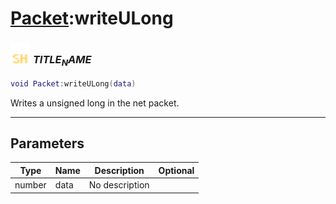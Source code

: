 # [Packet](../packet/README.md):writeULong

### <img src="../../.gitbook/assets/shared.png" width="32" height="32" /> $TITLE_NAME$

```lua
void Packet:writeULong(data)
```

Writes a unsigned long in the net packet.<br>

-----------------
## Parameters

| Type   | Name | Description | Optional |
| ------ | ---- | ----------- | -------: |
| number | data | No description |  |
